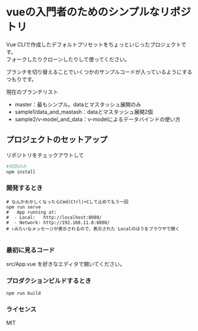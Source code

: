 # vueの入門者のためのシンプルなリポジトリ

Vue CLIで作成したデフォルトプリセットをちょっといじったプロジェクトです。  
フォークしたりクローンしたりして使ってください。

ブランチを切り替えることでいくつかのサンプルコードが入っているようにするつもりです。

現在のブランチリスト
- master：最もシンプル。dataとマスタッシュ展開のみ
- sample1/data_and_mastash：dataとマスタッシュ展開2個
- sample2/v-model_and_data：v-modelによるデータバインドの使い方


## プロジェクトのセットアップ
リポジトリをチェックアウトして
```.bash
#初回のみ
npm install 
```

### 開発するとき
```
# なんかおかしくなったらCmd(Ctrl)+Cして止めてもう一回
npm run serve
#   App running at:
#  - Local:   http://localhost:8080/ 
#  - Network: http://192.168.11.8:8080/
# ↑みたいなメッセージが表示されるので、表示された Localのほうをブラウザで開く


```

### 最初に見るコード
src/App.vue を好きなエディタで開いてください。

### プロダクションビルドするとき
```
npm run build
```

### ライセンス
MIT
